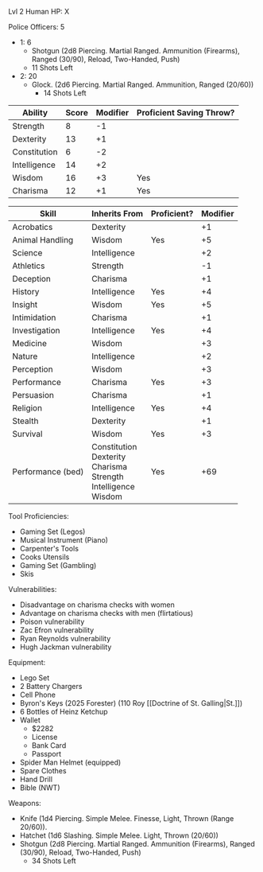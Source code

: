 Lvl 2 Human
HP: X

Police Officers: 5
- 1: 6
	- Shotgun (2d8 Piercing. Martial Ranged. Ammunition (Firearms), Ranged (30/90), Reload, Two-Handed, Push)
	- 11 Shots Left
- 2: 20
	- Glock. (2d6 Piercing. Martial Ranged. Ammunition, Ranged (20/60))
		- 14 Shots Left



| Ability      | Score | Modifier | Proficient Saving Throw? |
| ------------ | ----- | -------- | ------------------------ |
| Strength     | 8     | -1       |                          |
| Dexterity    | 13    | +1       |                          |
| Constitution | 6     | -2       |                          |
| Intelligence | 14    | +2       |                          |
| Wisdom       | 16    | +3       | Yes                      |
| Charisma     | 12    | +1       | Yes                      |

| Skill             | Inherits From                                                               | Proficient? | Modifier |
| ----------------- | --------------------------------------------------------------------------- | ----------- | -------- |
| Acrobatics        | Dexterity                                                                   |             | +1       |
| Animal Handling   | Wisdom                                                                      | Yes         | +5       |
| Science           | Intelligence                                                                |             | +2       |
| Athletics         | Strength                                                                    |             | -1       |
| Deception         | Charisma                                                                    |             | +1       |
| History           | Intelligence                                                                | Yes         | +4       |
| Insight           | Wisdom                                                                      | Yes         | +5       |
| Intimidation      | Charisma                                                                    |             | +1       |
| Investigation     | Intelligence                                                                | Yes         | +4       |
| Medicine          | Wisdom                                                                      |             | +3       |
| Nature            | Intelligence                                                                |             | +2       |
| Perception        | Wisdom                                                                      |             | +3       |
| Performance       | Charisma                                                                    | Yes         | +3       |
| Persuasion        | Charisma                                                                    |             | +1       |
| Religion          | Intelligence                                                                | Yes         | +4       |
| Stealth           | Dexterity                                                                   |             | +1       |
| Survival          | Wisdom                                                                      | Yes         | +3       |
| Performance (bed) | Constitution<br>Dexterity<br>Charisma<br>Strength<br>Intelligence<br>Wisdom | Yes         | +69      |

Tool Proficiencies:
- Gaming Set (Legos)
- Musical Instrument (Piano)
- Carpenter's Tools
- Cooks Utensils
- Gaming Set (Gambling)
- Skis

Vulnerabilities:
- Disadvantage on charisma checks with women
- Advantage on charisma checks with men (flirtatious)
- Poison vulnerability
- Zac Efron vulnerability
- Ryan Reynolds vulnerability
- Hugh Jackman vulnerability

Equipment:
- Lego Set
- 2 Battery Chargers
- Cell Phone
- Byron's Keys (2025 Forester) (110 Roy [[Doctrine of St. Galling|St.]])
- 6 Bottles of Heinz Ketchup
- Wallet
	- $2282
	- License
	- Bank Card
	- Passport
- Spider Man Helmet (equipped)
- Spare Clothes
- Hand Drill
- Bible (NWT)

Weapons:
- Knife (1d4 Piercing. Simple Melee. Finesse, Light, Thrown (Range 20/60)).
- Hatchet (1d6 Slashing. Simple Melee. Light, Thrown (20/60))
- Shotgun (2d8 Piercing. Martial Ranged. Ammunition (Firearms), Ranged (30/90), Reload, Two-Handed, Push)
	- 34 Shots Left